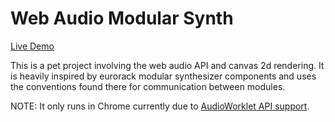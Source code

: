 # Web Audio Modular Synth
[Live Demo](https://smilebags.github.io/web-audio-synth/)

This is a pet project involving the web audio API and canvas 2d rendering. It is heavily inspired by eurorack modular synthesizer components and uses the conventions found there for communication between modules.

NOTE: It only runs in Chrome currently due to [AudioWorklet API support](https://caniuse.com/#feat=mdn-api_audioworklet).